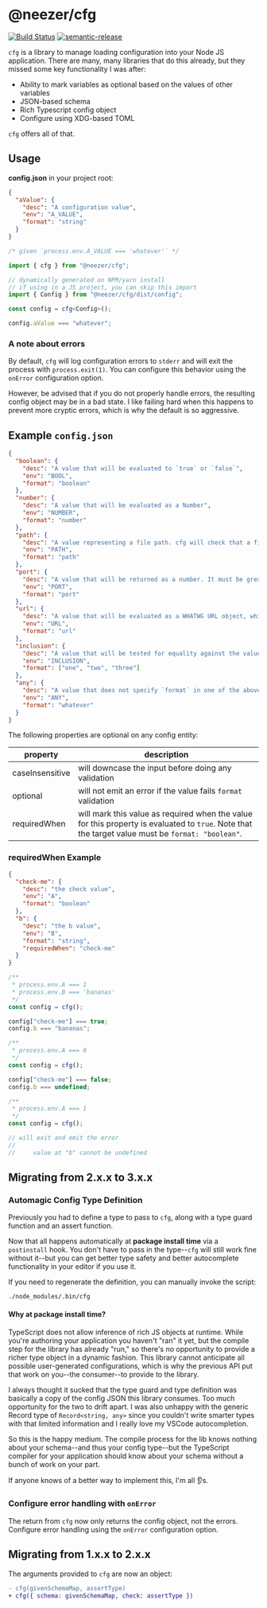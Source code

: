 # @neezer/cfg

[![Build Status](https://travis-ci.org/neezer/node-cfg.svg?branch=master)](https://travis-ci.org/neezer/node-cfg)
[![semantic-release](https://img.shields.io/badge/%20%20%F0%9F%93%A6%F0%9F%9A%80-semantic--release-e10079.svg)](https://github.com/semantic-release/semantic-release)

`cfg` is a library to manage loading configuration into your Node JS
application. There are many, many libraries that do this already, but they
missed some key functionality I was after:

- Ability to mark variables as optional based on the values of other variables
- JSON-based schema
- Rich Typescript config object
- Configure using XDG-based TOML

`cfg` offers all of that.

## Usage

**config.json** in your project root:

```json
{
  "aValue": {
    "desc": "A configuration value",
    "env": "A_VALUE",
    "format": "string"
  }
}
```

```ts
/* given `process.env.A_VALUE === 'whatever'` */

import { cfg } from "@neezer/cfg";

// dynamically generated on NPM/yarn install
// if using in a JS project, you can skip this import
import { Config } from "@neezer/cfg/dist/config";

const config = cfg<Config>();

config.aValue === "whatever";
```

### A note about errors

By default, `cfg` will log configuration errors to `stderr` and will exit the
process with `process.exit(1)`. You can configure this behavior using the
`onError` configuration option.

However, be advised that if you do not properly handle errors, the resulting
config object may be in a bad state. I like failing hard when this happens to
prevent more cryptic errors, which is why the default is so aggressive.

## Example `config.json`

```json
{
  "boolean": {
    "desc": "A value that will be evaluated to `true` or `false`",
    "env": "BOOL",
    "format": "boolean"
  },
  "number": {
    "desc": "A value that will be evaluated as a Number",
    "env": "NUMBER",
    "format": "number"
  },
  "path": {
    "desc": "A value representing a file path. cfg will check that a file exists at the path given, and throw an error if it doesn't. The return value is the given string.",
    "env": "PATH",
    "format": "path"
  },
  "port": {
    "desc": "A value that will be returned as a number. It must be greater than or equal to 0 and less than or equal to 65535, and it must be an integer.",
    "env": "PORT",
    "format": "port"
  },
  "url": {
    "desc": "A value that will be evaluated as a WHATWG URL object, which will be the return value.",
    "env": "URL",
    "format": "url"
  },
  "inclusion": {
    "desc": "A value that will be tested for equality against the values provided to `format`.",
    "env": "INCLUSION",
    "format": ["one", "two", "three"]
  },
  "any": {
    "desc": "A value that does not specify `format` in one of the above cases will be evaluated as a string.",
    "env": "ANY",
    "format": "whatever"
  }
}
```

The following properties are optional on any config entity:

| property        | description                                                                                                                                       |
| --------------- | ------------------------------------------------------------------------------------------------------------------------------------------------- |
| caseInsensitive | will downcase the input before doing any validation                                                                                               |
| optional        | will not emit an error if the value fails `format` validation                                                                                     |
| requiredWhen    | will mark this value as required when the value for this property is evaluated to `true`. Note that the target value must be `format: "boolean"`. |

### requiredWhen Example

```json
{
  "check-me": {
    "desc": "the check value",
    "env": "A",
    "format": "boolean"
  },
  "b": {
    "desc": "the b value",
    "env": "B",
    "format": "string",
    "requiredWhen": "check-me"
  }
}
```

```ts
/**
 * process.env.A === 1
 * process.env.B === 'bananas'
 */
const config = cfg();

config["check-me"] === true;
config.b === "bananas";

/**
 * process.env.A === 0
 */
const config = cfg();

config["check-me"] === false;
config.b === undefined;

/**
 * process.env.A === 1
 */
const config = cfg();

// will exit and emit the error
//
//     value at "b" cannot be undefined
```

## Migrating from 2.x.x to 3.x.x

### Automagic Config Type Definition

Previously you had to define a type to pass to `cfg`, along with a type guard
function and an assert function.

Now that all happens automatically at **package install time** via a
`postinstall` hook. You don't have to pass in the type--`cfg` will still work
fine without it--but you can get better type safety and better autocomplete
functionality in your editor if you use it.

If you need to regenerate the definition, you can manually invoke the script:

```shell
./node_modules/.bin/cfg
```

#### Why at package install time?

TypeScript does not allow inference of rich JS objects at runtime. While you're
authoring your application you haven't "ran" it yet, but the compile step for
the library has already "run," so there's no opportunity to provide a richer
type object in a dynamic fashion. This library cannot anticipate all possible
user-generated configurations, which is why the previous API put that work on
you--the consumer--to provide to the library.

I always thought it sucked that the type guard and type definition was basically
a copy of the config JSON this library consumes. Too much opportunity for the
two to drift apart. I was also unhappy with the generic Record type of
`Record<string, any>` since you couldn't write smarter types with that limited
information and I really love my VSCode autocompletion.

So this is the happy medium. The compile process for the lib knows nothing about
your schema--and thus your config type--but the TypeScript compiler for your
application should know about your schema without a bunch of work on your part.

If anyone knows of a better way to implement this, I'm all :ear:s.

### Configure error handling with `onError`

The return from `cfg` now only returns the config object, not the errors.
Configure error handling using the `onError` configuration option.

## Migrating from 1.x.x to 2.x.x

The arguments provided to `cfg` are now an object:

```diff
- cfg(givenSchemaMap, assertType)
+ cfg({ schema: givenSchemaMap, check: assertType })
```
